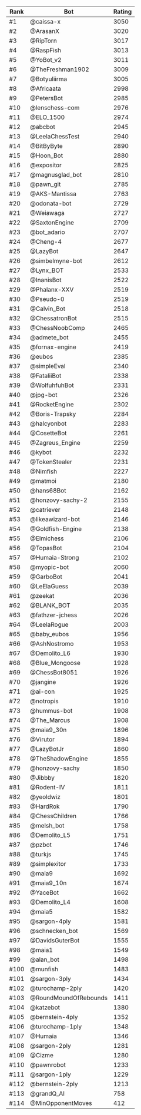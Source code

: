 Rank|Bot|Rating
---|---|---
#1|@caissa-x|3050
#2|@ArasanX|3020
#3|@RipTorn|3017
#4|@RaspFish|3013
#5|@YoBot_v2|3011
#6|@TheFreshman1902|3009
#7|@Botyuliirma|3005
#8|@Africaata|2998
#9|@PetersBot|2985
#10|@lenschess-com|2976
#11|@ELO_1500|2974
#12|@abcbot|2945
#13|@LeelaChessTest|2940
#14|@BitByByte|2890
#15|@Hoon_Bot|2880
#16|@expositor|2825
#17|@magnusglad_bot|2810
#18|@pawn_git|2785
#19|@AKS-Mantissa|2763
#20|@odonata-bot|2729
#21|@Weiawaga|2727
#22|@SaxtonEngine|2709
#23|@bot_adario|2707
#24|@Cheng-4|2677
#25|@LazyBot|2647
#26|@simbelmyne-bot|2612
#27|@Lynx_BOT|2533
#28|@InanisBot|2522
#29|@Phalanx-XXV|2519
#30|@Pseudo-0|2519
#31|@Calvin_Bot|2518
#32|@ChessatronBot|2515
#33|@ChessNoobComp|2465
#34|@admete_bot|2455
#35|@fornax-engine|2419
#36|@eubos|2385
#37|@simpleEval|2340
#38|@FataliiBot|2338
#39|@WolfuhfuhBot|2331
#40|@jpg-bot|2326
#41|@RocketEngine|2302
#42|@Boris-Trapsky|2284
#43|@halcyonbot|2283
#44|@CosetteBot|2261
#45|@Zagreus_Engine|2259
#46|@kybot|2232
#47|@TokenStealer|2231
#48|@Nimfish|2227
#49|@matmoi|2180
#50|@hans68Bot|2162
#51|@honzovy-sachy-2|2155
#52|@catriever|2148
#53|@likeawizard-bot|2146
#54|@Goldfish-Engine|2138
#55|@Elmichess|2106
#56|@TopasBot|2104
#57|@Humaia-Strong|2102
#58|@myopic-bot|2060
#59|@GarboBot|2041
#60|@LeElaGuess|2039
#61|@zeekat|2036
#62|@BLANK_BOT|2035
#63|@fathzer-jchess|2026
#64|@LeelaRogue|2003
#65|@baby_eubos|1956
#66|@AshNostromo|1953
#67|@Demolito_L6|1930
#68|@Blue_Mongoose|1928
#69|@ChessBot8051|1926
#70|@jangine|1926
#71|@ai-con|1925
#72|@notropis|1910
#73|@hummus-bot|1908
#74|@The_Marcus|1908
#75|@maia9_30n|1896
#76|@Virutor|1894
#77|@LazyBotJr|1860
#78|@TheShadowEngine|1855
#79|@honzovy-sachy|1850
#80|@Jibbby|1820
#81|@Rodent-IV|1811
#82|@yeoldwiz|1801
#83|@HardRok|1790
#84|@ChessChildren|1766
#85|@melsh_bot|1758
#86|@Demolito_L5|1751
#87|@pzbot|1746
#88|@turkjs|1745
#89|@simplexitor|1733
#90|@maia9|1692
#91|@maia9_10n|1674
#92|@YaceBot|1662
#93|@Demolito_L4|1608
#94|@maia5|1582
#95|@sargon-4ply|1581
#96|@schnecken_bot|1569
#97|@DavidsGuterBot|1555
#98|@maia1|1549
#99|@alan_bot|1498
#100|@munfish|1483
#101|@sargon-3ply|1434
#102|@turochamp-2ply|1420
#103|@RoundMoundOfRebounds|1411
#104|@katzebot|1380
#105|@bernstein-4ply|1352
#106|@turochamp-1ply|1348
#107|@Humaia|1346
#108|@sargon-2ply|1281
#109|@Cizme|1280
#110|@pawnrobot|1233
#111|@sargon-1ply|1229
#112|@bernstein-2ply|1213
#113|@grandQ_AI|758
#114|@MinOpponentMoves|412
